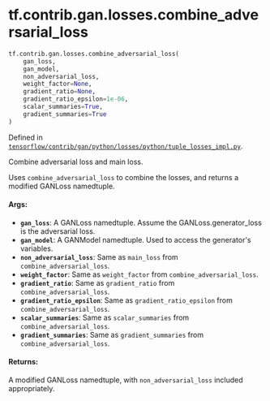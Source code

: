 <div itemscope itemtype="http://developers.google.com/ReferenceObject">
<meta itemprop="name" content="tf.contrib.gan.losses.combine_adversarial_loss" />
</div>

# tf.contrib.gan.losses.combine_adversarial_loss

``` python
tf.contrib.gan.losses.combine_adversarial_loss(
    gan_loss,
    gan_model,
    non_adversarial_loss,
    weight_factor=None,
    gradient_ratio=None,
    gradient_ratio_epsilon=1e-06,
    scalar_summaries=True,
    gradient_summaries=True
)
```



Defined in [`tensorflow/contrib/gan/python/losses/python/tuple_losses_impl.py`](https://www.tensorflow.org/code/tensorflow/contrib/gan/python/losses/python/tuple_losses_impl.py).

Combine adversarial loss and main loss.

Uses `combine_adversarial_loss` to combine the losses, and returns
a modified GANLoss namedtuple.

#### Args:

* <b>`gan_loss`</b>: A GANLoss namedtuple. Assume the GANLoss.generator_loss is the
    adversarial loss.
* <b>`gan_model`</b>: A GANModel namedtuple. Used to access the generator's variables.
* <b>`non_adversarial_loss`</b>: Same as `main_loss` from
    `combine_adversarial_loss`.
* <b>`weight_factor`</b>: Same as `weight_factor` from
    `combine_adversarial_loss`.
* <b>`gradient_ratio`</b>: Same as `gradient_ratio` from
    `combine_adversarial_loss`.
* <b>`gradient_ratio_epsilon`</b>: Same as `gradient_ratio_epsilon` from
    `combine_adversarial_loss`.
* <b>`scalar_summaries`</b>: Same as `scalar_summaries` from
    `combine_adversarial_loss`.
* <b>`gradient_summaries`</b>: Same as `gradient_summaries` from
    `combine_adversarial_loss`.


#### Returns:

A modified GANLoss namedtuple, with `non_adversarial_loss` included
appropriately.